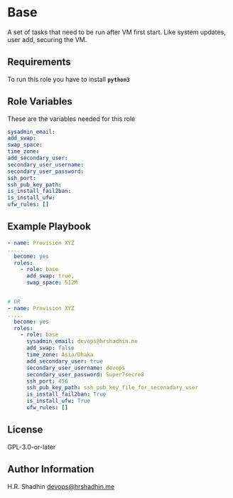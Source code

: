 # Base

A set of tasks that need to be run after VM first start. Like system updates, user add, securing the VM.

## Requirements

To run this role you have to install **`python3`**

## Role Variables

These are the variables needed for this role

```yaml
sysadmin_email:
add_swap:
swap_space:
time_zone:
add_secondary_user:
secondary_user_username:
secondary_user_password:
ssh_port:
ssh_pub_key_path:
is_install_fail2ban:
is_install_ufw:
ufw_rules: []
```

## Example Playbook

```yaml
- name: Provision XYZ
.....
  become: yes
  roles:
    - role: base
      add_swap: true,
      swap_space: 512M


# OR
- name: Provision XYZ
.....
  become: yes
  roles:
    - role: base
      sysadmin_email: devops@hrshadhin.me
      add_swap: false
      time_zone: Asia/Dhaka
      add_secondary_user: true
      secondary_user_username: devops
      secondary_user_password: Super7secre8
      ssh_port: 456
      ssh_pub_key_path: ssh_pub_key_file_for_seconadary_user
      is_install_fail2ban: True
      is_install_ufw: True
      ufw_rules: []
```

## License

GPL-3.0-or-later

## Author Information

H.R. Shadhin <devops@hrshadhin.me>
